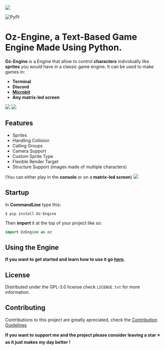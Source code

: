

                               
![](docs/assets/logo.png)



![PyPI](https://img.shields.io/pypi/v/Oz-Engine?label=Oz-Engine%20pypi)

# Oz-Engine, a **Text-Based Game Engine** Made Using **Python**.

**Oz-Engine** is a Engine that allow to control **characters** individually like **sprites** you would have in a classic game engine.
It can be used to make games in:
* **Terminal**  
* **Discord** 
* [**Microbit**](https://github.com/menitoon/Oz-Engine-Microbit-version)
* **Any matrix-led screen**


![](https://thumbs.gfycat.com/ScientificTatteredCardinal-size_restricted.gif)  ![](https://thumbs.gfycat.com/AcclaimedAlienatedGiraffe-size_restricted.gif)  


## Features

* Sprites
* Handling Collision 
* Calling Groups 
* Camera Support 
* Custom Sprite Type 
* Flexible Render Target
* Structure Support (images made of multiple characters)

(You can either play in the **console** or on a **matrix-led screen**) 
![](https://cdn.discordapp.com/attachments/958679110316617748/1079378617328468119/2explanation.png)

## Startup

In **CommandLine** type this:

``$ pip install Oz-Engine``
 
 Then **import** it at the top of your project like so:
 ```python 
 import OzEngine as oz 
 ```


## **Using** the **Engine**

******If you want to get started and learn how to use it go [here](https://github.com/menitoon/Oz-Engine/wiki).******


## License

Distributed under the GPL-3.0 license check ``LICENSE.txt`` for more information.

## Contributing 

Contributions to this project are greatly apreciated, check the [Contribution Guidelines](https://github.com/menitoon/Oz-Engine/blob/main/CONTRIBUTING.md)


__If you want to support me and the project please consider leaving a star ⭐  as it just makes my day better !__
